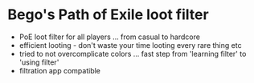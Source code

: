 # Bego's Path of Exile loot filter
- PoE loot filter for all players ... from casual to hardcore
- efficient looting - don't waste your time looting every rare thing etc
- tried to not overcomplicate colors ... fast step from 'learning filter' to 'using filter'
- filtration app compatible
